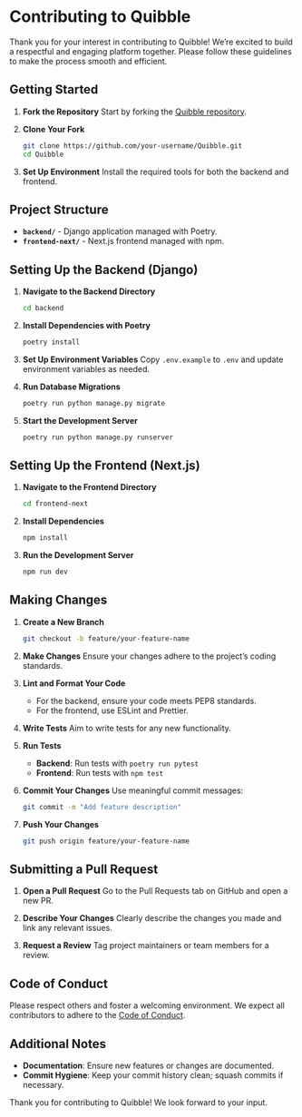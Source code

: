 # Contributing to Quibble

Thank you for your interest in contributing to Quibble! We’re excited to build a respectful and engaging platform together. Please follow these guidelines to make the process smooth and efficient.

## Getting Started

1. **Fork the Repository**
   Start by forking the [Quibble repository](https://github.com/quibble-dev/Quibble).

2. **Clone Your Fork**
   ```bash
   git clone https://github.com/your-username/Quibble.git
   cd Quibble
   ```

3. **Set Up Environment**
   Install the required tools for both the backend and frontend.

## Project Structure

- **`backend/`** - Django application managed with Poetry.
- **`frontend-next/`** - Next.js frontend managed with npm.

## Setting Up the Backend (Django)

1. **Navigate to the Backend Directory**
   ```bash
   cd backend
   ```

2. **Install Dependencies with Poetry**
   ```bash
   poetry install
   ```

3. **Set Up Environment Variables**
   Copy `.env.example` to `.env` and update environment variables as needed.

4. **Run Database Migrations**
   ```bash
   poetry run python manage.py migrate
   ```

5. **Start the Development Server**
   ```bash
   poetry run python manage.py runserver
   ```

## Setting Up the Frontend (Next.js)

1. **Navigate to the Frontend Directory**
   ```bash
   cd frontend-next
   ```

2. **Install Dependencies**
   ```bash
   npm install
   ```

3. **Run the Development Server**
   ```bash
   npm run dev
   ```

## Making Changes

1. **Create a New Branch**
   ```bash
   git checkout -b feature/your-feature-name
   ```

2. **Make Changes**
   Ensure your changes adhere to the project’s coding standards.

3. **Lint and Format Your Code**
   - For the backend, ensure your code meets PEP8 standards.
   - For the frontend, use ESLint and Prettier.

4. **Write Tests**
   Aim to write tests for any new functionality.

5. **Run Tests**
   - **Backend**: Run tests with `poetry run pytest`
   - **Frontend**: Run tests with `npm test`

6. **Commit Your Changes**
   Use meaningful commit messages:
   ```bash
   git commit -m "Add feature description"
   ```

7. **Push Your Changes**
   ```bash
   git push origin feature/your-feature-name
   ```

## Submitting a Pull Request

1. **Open a Pull Request**
   Go to the Pull Requests tab on GitHub and open a new PR.

2. **Describe Your Changes**
   Clearly describe the changes you made and link any relevant issues.

3. **Request a Review**
   Tag project maintainers or team members for a review.

## Code of Conduct

Please respect others and foster a welcoming environment. We expect all contributors to adhere to the [Code of Conduct](link-to-code-of-conduct).

## Additional Notes

- **Documentation**: Ensure new features or changes are documented.
- **Commit Hygiene**: Keep your commit history clean; squash commits if necessary.

Thank you for contributing to Quibble! We look forward to your input.
